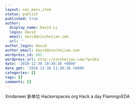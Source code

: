 ```yaml
---
layout: nav_menu_item
status: publish
published: true
author:
  display_name: David Li
  login: david
  email: david@xinchejian.com
  url: ''
author_login: david
author_email: david@xinchejian.com
wordpress_id: 261
wordpress_url: http://xinchejian.com/?p=261
date: '2010-12-30 19:30:38 +0800'
date_gmt: '2010-12-30 11:30:38 +0800'
categories: []
tags: []
comments: []
---
```

<p>Xindanwei 新单位 Hackerspaces.org Hack a day FlamingoEDA</p>
